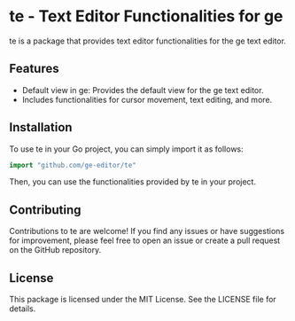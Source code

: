 # te - Text Editor Functionalities for ge

te is a package that provides text editor functionalities for the ge text editor.

## Features

- Default view in ge: Provides the default view for the ge text editor.
- Includes functionalities for cursor movement, text editing, and more.

## Installation

To use te in your Go project, you can simply import it as follows:

```go
import "github.com/ge-editor/te"
```

Then, you can use the functionalities provided by te in your project.

## Contributing

Contributions to te are welcome! If you find any issues or have suggestions for improvement, please feel free to open an issue or create a pull request on the GitHub repository.

## License

This package is licensed under the MIT License. See the LICENSE file for details.
